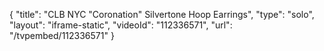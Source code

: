{
    "title": "CLB NYC \"Coronation\" Silvertone Hoop Earrings",
    "type": "solo",
    "layout": "iframe-static",
    "videoId": "112336571",
    "url": "\/tvpembed\/112336571"
}